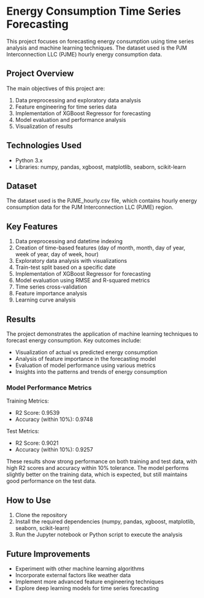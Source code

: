 # Energy Consumption Time Series Forecasting

This project focuses on forecasting energy consumption using time series analysis and machine learning techniques. The dataset used is the PJM Interconnection LLC (PJME) hourly energy consumption data.

## Project Overview

The main objectives of this project are:
1. Data preprocessing and exploratory data analysis
2. Feature engineering for time series data
3. Implementation of XGBoost Regressor for forecasting
4. Model evaluation and performance analysis
5. Visualization of results

## Technologies Used

- Python 3.x
- Libraries: numpy, pandas, xgboost, matplotlib, seaborn, scikit-learn

## Dataset

The dataset used is the PJME_hourly.csv file, which contains hourly energy consumption data for the PJM Interconnection LLC (PJME) region.

## Key Features

1. Data preprocessing and datetime indexing
2. Creation of time-based features (day of month, month, day of year, week of year, day of week, hour)
3. Exploratory data analysis with visualizations
4. Train-test split based on a specific date
5. Implementation of XGBoost Regressor for forecasting
6. Model evaluation using RMSE and R-squared metrics
7. Time series cross-validation
8. Feature importance analysis
9. Learning curve analysis

## Results

The project demonstrates the application of machine learning techniques to forecast energy consumption. Key outcomes include:
- Visualization of actual vs predicted energy consumption
- Analysis of feature importance in the forecasting model
- Evaluation of model performance using various metrics
- Insights into the patterns and trends of energy consumption

### Model Performance Metrics

Training Metrics:
- R2 Score: 0.9539
- Accuracy (within 10%): 0.9748

Test Metrics:
- R2 Score: 0.9021
- Accuracy (within 10%): 0.9257

These results show strong performance on both training and test data, with high R2 scores and accuracy within 10% tolerance. The model performs slightly better on the training data, which is expected, but still maintains good performance on the test data.

## How to Use

1. Clone the repository
2. Install the required dependencies (numpy, pandas, xgboost, matplotlib, seaborn, scikit-learn)
3. Run the Jupyter notebook or Python script to execute the analysis

## Future Improvements

- Experiment with other machine learning algorithms
- Incorporate external factors like weather data
- Implement more advanced feature engineering techniques
- Explore deep learning models for time series forecasting
